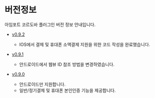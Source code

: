 # 버전정보

아임포트 코르도바 플러그인 버전 정보 안내입니다.

- [v0.9.2](https://github.com/iamport/iamport-cordova/tree/master)
  - IOS에서 결제 및 휴대폰 소액결제 지원을 위한 코드 작성을 완료했습니다.

- [v0.9.1](https://github.com/iamport/iamport-cordova/tree/v0.9.1)
  - 안드로이드에서 웹뷰 ID 참조 방법을 변경하였습니다.

- [v0.9.0](https://github.com/iamport/iamport-cordova/tree/v0.9.0)
  - 안드로이드만 지원합니다.
  - 일반/정기결제 및 휴대폰 본인인증 기능을 제공합니다.